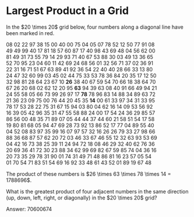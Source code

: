 # Largest Product in a Grid

<p>In the $20 \times 20$ grid below, four numbers along a diagonal line have been marked in red.</p>
<p class="monospace center">
08 02 22 97 38 15 00 40 00 75 04 05 07 78 52 12 50 77 91 08<br>
49 49 99 40 17 81 18 57 60 87 17 40 98 43 69 48 04 56 62 00<br>
81 49 31 73 55 79 14 29 93 71 40 67 53 88 30 03 49 13 36 65<br>
52 70 95 23 04 60 11 42 69 24 68 56 01 32 56 71 37 02 36 91<br>
22 31 16 71 51 67 63 89 41 92 36 54 22 40 40 28 66 33 13 80<br>
24 47 32 60 99 03 45 02 44 75 33 53 78 36 84 20 35 17 12 50<br>
32 98 81 28 64 23 67 10 <span class="red"><b>26</b></span> 38 40 67 59 54 70 66 18 38 64 70<br>
67 26 20 68 02 62 12 20 95 <span class="red"><b>63</b></span> 94 39 63 08 40 91 66 49 94 21<br>
24 55 58 05 66 73 99 26 97 17 <span class="red"><b>78</b></span> 78 96 83 14 88 34 89 63 72<br>
21 36 23 09 75 00 76 44 20 45 35 <span class="red"><b>14</b></span> 00 61 33 97 34 31 33 95<br>
78 17 53 28 22 75 31 67 15 94 03 80 04 62 16 14 09 53 56 92<br>
16 39 05 42 96 35 31 47 55 58 88 24 00 17 54 24 36 29 85 57<br>
86 56 00 48 35 71 89 07 05 44 44 37 44 60 21 58 51 54 17 58<br>
19 80 81 68 05 94 47 69 28 73 92 13 86 52 17 77 04 89 55 40<br>
04 52 08 83 97 35 99 16 07 97 57 32 16 26 26 79 33 27 98 66<br>
88 36 68 87 57 62 20 72 03 46 33 67 46 55 12 32 63 93 53 69<br>
04 42 16 73 38 25 39 11 24 94 72 18 08 46 29 32 40 62 76 36<br>
20 69 36 41 72 30 23 88 34 62 99 69 82 67 59 85 74 04 36 16<br>
20 73 35 29 78 31 90 01 74 31 49 71 48 86 81 16 23 57 05 54<br>
01 70 54 71 83 51 54 69 16 92 33 48 61 43 52 01 89 19 67 48<br></p>
<p>The product of these numbers is $26 \times 63 \times 78 \times 14 = 1788696$.</p>
<p>What is the greatest product of four adjacent numbers in the same direction (up, down, left, right, or diagonally) in the $20 \times 20$ grid?</p>

Answer: 70600674

